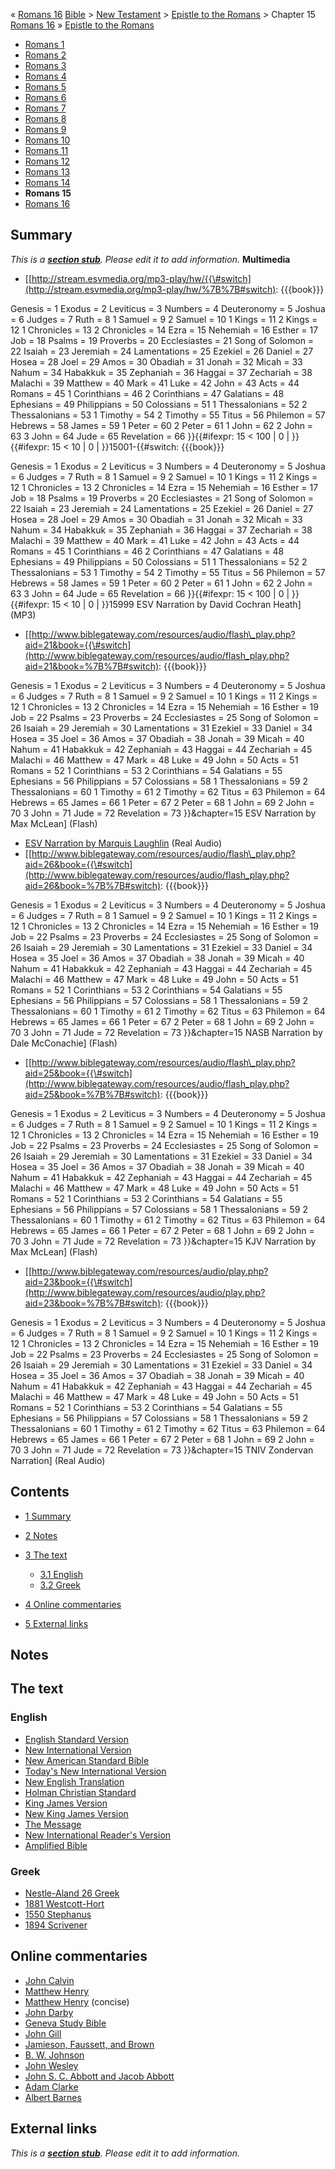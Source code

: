 « [Romans 16](Romans_16 "Romans 16")
[Bible](Bible "Bible") \>
[New Testament](New_Testament "New Testament") \>
[Epistle to the Romans](Epistle_to_the_Romans "Epistle to the Romans")
\> Chapter 15
[Romans 16](Romans_16 "Romans 16") »
[Epistle to the Romans](Epistle_to_the_Romans "Epistle to the Romans")
-   [Romans 1](Romans_1 "Romans 1")
-   [Romans 2](Romans_2 "Romans 2")
-   [Romans 3](Romans_3 "Romans 3")
-   [Romans 4](Romans_4 "Romans 4")
-   [Romans 5](Romans_5 "Romans 5")
-   [Romans 6](Romans_6 "Romans 6")
-   [Romans 7](Romans_7 "Romans 7")
-   [Romans 8](Romans_8 "Romans 8")
-   [Romans 9](Romans_9 "Romans 9")
-   [Romans 10](Romans_10 "Romans 10")
-   [Romans 11](Romans_11 "Romans 11")
-   [Romans 12](Romans_12 "Romans 12")
-   [Romans 13](Romans_13 "Romans 13")
-   [Romans 14](Romans_14 "Romans 14")
-   **Romans 15**
-   [Romans 16](Romans_16 "Romans 16")

## Summary

*This is a **[section stub](http://www.theopedia.com/Category:Theopedia_sectionstubs "Category:Theopedia sectionstubs")**. Please edit it to add information.*
**Multimedia**

-   [[http://stream.esvmedia.org/mp3-play/hw/{{\#switch](http://stream.esvmedia.org/mp3-play/hw/%7B%7B#switch):
    {{{book}}}

Genesis = 1
Exodus = 2
Leviticus = 3
Numbers = 4
Deuteronomy = 5
Joshua = 6
Judges = 7
Ruth = 8
1 Samuel = 9
2 Samuel = 10
1 Kings = 11
2 Kings = 12
1 Chronicles = 13
2 Chronicles = 14
Ezra = 15
Nehemiah = 16
Esther = 17
Job = 18
Psalms = 19
Proverbs = 20
Ecclesiastes = 21
Song of Solomon = 22
Isaiah = 23
Jeremiah = 24
Lamentations = 25
Ezekiel = 26
Daniel = 27
Hosea = 28
Joel = 29
Amos = 30
Obadiah = 31
Jonah = 32
Micah = 33
Nahum = 34
Habakkuk = 35
Zephaniah = 36
Haggai = 37
Zechariah = 38
Malachi = 39
Matthew = 40
Mark = 41
Luke = 42
John = 43
Acts = 44
Romans = 45
1 Corinthians = 46
2 Corinthians = 47
Galatians = 48
Ephesians = 49
Philippians = 50
Colossians = 51
1 Thessalonians = 52
2 Thessalonians = 53
1 Timothy = 54
2 Timothy = 55
Titus = 56
Philemon = 57
Hebrews = 58
James = 59
1 Peter = 60
2 Peter = 61
1 John = 62
2 John = 63
3 John = 64
Jude = 65
Revelation = 66
}}{{\#ifexpr: 15 < 100 | 0 | }}{{\#ifexpr: 15 < 10 | 0 |
}}15001-{{\#switch: {{{book}}}

Genesis = 1
Exodus = 2
Leviticus = 3
Numbers = 4
Deuteronomy = 5
Joshua = 6
Judges = 7
Ruth = 8
1 Samuel = 9
2 Samuel = 10
1 Kings = 11
2 Kings = 12
1 Chronicles = 13
2 Chronicles = 14
Ezra = 15
Nehemiah = 16
Esther = 17
Job = 18
Psalms = 19
Proverbs = 20
Ecclesiastes = 21
Song of Solomon = 22
Isaiah = 23
Jeremiah = 24
Lamentations = 25
Ezekiel = 26
Daniel = 27
Hosea = 28
Joel = 29
Amos = 30
Obadiah = 31
Jonah = 32
Micah = 33
Nahum = 34
Habakkuk = 35
Zephaniah = 36
Haggai = 37
Zechariah = 38
Malachi = 39
Matthew = 40
Mark = 41
Luke = 42
John = 43
Acts = 44
Romans = 45
1 Corinthians = 46
2 Corinthians = 47
Galatians = 48
Ephesians = 49
Philippians = 50
Colossians = 51
1 Thessalonians = 52
2 Thessalonians = 53
1 Timothy = 54
2 Timothy = 55
Titus = 56
Philemon = 57
Hebrews = 58
James = 59
1 Peter = 60
2 Peter = 61
1 John = 62
2 John = 63
3 John = 64
Jude = 65
Revelation = 66
}}{{\#ifexpr: 15 < 100 | 0 | }}{{\#ifexpr: 15 < 10 | 0 | }}15999
ESV Narration by David Cochran Heath] (MP3)

-   [[http://www.biblegateway.com/resources/audio/flash\_play.php?aid=21&book={{\#switch](http://www.biblegateway.com/resources/audio/flash_play.php?aid=21&book=%7B%7B#switch):
    {{{book}}}

Genesis = 1
Exodus = 2
Leviticus = 3
Numbers = 4
Deuteronomy = 5
Joshua = 6
Judges = 7
Ruth = 8
1 Samuel = 9
2 Samuel = 10
1 Kings = 11
2 Kings = 12
1 Chronicles = 13
2 Chronicles = 14
Ezra = 15
Nehemiah = 16
Esther = 19
Job = 22
Psalms = 23
Proverbs = 24
Ecclesiastes = 25
Song of Solomon = 26
Isaiah = 29
Jeremiah = 30
Lamentations = 31
Ezekiel = 33
Daniel = 34
Hosea = 35
Joel = 36
Amos = 37
Obadiah = 38
Jonah = 39
Micah = 40
Nahum = 41
Habakkuk = 42
Zephaniah = 43
Haggai = 44
Zechariah = 45
Malachi = 46
Matthew = 47
Mark = 48
Luke = 49
John = 50
Acts = 51
Romans = 52
1 Corinthians = 53
2 Corinthians = 54
Galatians = 55
Ephesians = 56
Philippians = 57
Colossians = 58
1 Thessalonians = 59
2 Thessalonians = 60
1 Timothy = 61
2 Timothy = 62
Titus = 63
Philemon = 64
Hebrews = 65
James = 66
1 Peter = 67
2 Peter = 68
1 John = 69
2 John = 70
3 John = 71
Jude = 72
Revelation = 73
}}&chapter=15 ESV Narration by Max McLean] (Flash)

-   [ESV Narration by Marquis Laughlin](http://www.gnpcb.org/esv/share/audio/smil?passage=%7B%7B%7Bbook%7D%7D%7D+15)
    (Real Audio)
-   [[http://www.biblegateway.com/resources/audio/flash\_play.php?aid=26&book={{\#switch](http://www.biblegateway.com/resources/audio/flash_play.php?aid=26&book=%7B%7B#switch):
    {{{book}}}

Genesis = 1
Exodus = 2
Leviticus = 3
Numbers = 4
Deuteronomy = 5
Joshua = 6
Judges = 7
Ruth = 8
1 Samuel = 9
2 Samuel = 10
1 Kings = 11
2 Kings = 12
1 Chronicles = 13
2 Chronicles = 14
Ezra = 15
Nehemiah = 16
Esther = 19
Job = 22
Psalms = 23
Proverbs = 24
Ecclesiastes = 25
Song of Solomon = 26
Isaiah = 29
Jeremiah = 30
Lamentations = 31
Ezekiel = 33
Daniel = 34
Hosea = 35
Joel = 36
Amos = 37
Obadiah = 38
Jonah = 39
Micah = 40
Nahum = 41
Habakkuk = 42
Zephaniah = 43
Haggai = 44
Zechariah = 45
Malachi = 46
Matthew = 47
Mark = 48
Luke = 49
John = 50
Acts = 51
Romans = 52
1 Corinthians = 53
2 Corinthians = 54
Galatians = 55
Ephesians = 56
Philippians = 57
Colossians = 58
1 Thessalonians = 59
2 Thessalonians = 60
1 Timothy = 61
2 Timothy = 62
Titus = 63
Philemon = 64
Hebrews = 65
James = 66
1 Peter = 67
2 Peter = 68
1 John = 69
2 John = 70
3 John = 71
Jude = 72
Revelation = 73
}}&chapter=15 NASB Narration by Dale McConachie] (Flash)

-   [[http://www.biblegateway.com/resources/audio/flash\_play.php?aid=25&book={{\#switch](http://www.biblegateway.com/resources/audio/flash_play.php?aid=25&book=%7B%7B#switch):
    {{{book}}}

Genesis = 1
Exodus = 2
Leviticus = 3
Numbers = 4
Deuteronomy = 5
Joshua = 6
Judges = 7
Ruth = 8
1 Samuel = 9
2 Samuel = 10
1 Kings = 11
2 Kings = 12
1 Chronicles = 13
2 Chronicles = 14
Ezra = 15
Nehemiah = 16
Esther = 19
Job = 22
Psalms = 23
Proverbs = 24
Ecclesiastes = 25
Song of Solomon = 26
Isaiah = 29
Jeremiah = 30
Lamentations = 31
Ezekiel = 33
Daniel = 34
Hosea = 35
Joel = 36
Amos = 37
Obadiah = 38
Jonah = 39
Micah = 40
Nahum = 41
Habakkuk = 42
Zephaniah = 43
Haggai = 44
Zechariah = 45
Malachi = 46
Matthew = 47
Mark = 48
Luke = 49
John = 50
Acts = 51
Romans = 52
1 Corinthians = 53
2 Corinthians = 54
Galatians = 55
Ephesians = 56
Philippians = 57
Colossians = 58
1 Thessalonians = 59
2 Thessalonians = 60
1 Timothy = 61
2 Timothy = 62
Titus = 63
Philemon = 64
Hebrews = 65
James = 66
1 Peter = 67
2 Peter = 68
1 John = 69
2 John = 70
3 John = 71
Jude = 72
Revelation = 73
}}&chapter=15 KJV Narration by Max McLean] (Flash)

-   [[http://www.biblegateway.com/resources/audio/play.php?aid=23&book={{\#switch](http://www.biblegateway.com/resources/audio/play.php?aid=23&book=%7B%7B#switch):
    {{{book}}}

Genesis = 1
Exodus = 2
Leviticus = 3
Numbers = 4
Deuteronomy = 5
Joshua = 6
Judges = 7
Ruth = 8
1 Samuel = 9
2 Samuel = 10
1 Kings = 11
2 Kings = 12
1 Chronicles = 13
2 Chronicles = 14
Ezra = 15
Nehemiah = 16
Esther = 19
Job = 22
Psalms = 23
Proverbs = 24
Ecclesiastes = 25
Song of Solomon = 26
Isaiah = 29
Jeremiah = 30
Lamentations = 31
Ezekiel = 33
Daniel = 34
Hosea = 35
Joel = 36
Amos = 37
Obadiah = 38
Jonah = 39
Micah = 40
Nahum = 41
Habakkuk = 42
Zephaniah = 43
Haggai = 44
Zechariah = 45
Malachi = 46
Matthew = 47
Mark = 48
Luke = 49
John = 50
Acts = 51
Romans = 52
1 Corinthians = 53
2 Corinthians = 54
Galatians = 55
Ephesians = 56
Philippians = 57
Colossians = 58
1 Thessalonians = 59
2 Thessalonians = 60
1 Timothy = 61
2 Timothy = 62
Titus = 63
Philemon = 64
Hebrews = 65
James = 66
1 Peter = 67
2 Peter = 68
1 John = 69
2 John = 70
3 John = 71
Jude = 72
Revelation = 73
}}&chapter=15 TNIV Zondervan Narration] (Real Audio)

## Contents

-   [1 Summary](#Summary)
-   [2 Notes](#Notes)
-   [3 The text](#The_text)
    -   [3.1 English](#English)
    -   [3.2 Greek](#Greek)

-   [4 Online commentaries](#Online_commentaries)
-   [5 External links](#External_links)

## Notes

## The text

### English

-   [English Standard Version](http://www.gnpcb.org/esv/search/?q=Romans%2015)
-   [New International Version](http://www.biblegateway.com/passage/?search=Romans%2015&version=31)
-   [New American Standard Bible](http://www.biblegateway.com/passage/?search=Romans%2015&version=49)
-   [Today's New International Version](http://www.ibs.org/bible/verse/index.php?q=Romans%2015)
-   [New English Translation](http://net.bible.org/bible.php?book=Romans&chapter=15)
-   [Holman Christian Standard](http://www.biblegateway.com/passage/?search=Romans%2015&version=77)
-   [King James Version](http://www.biblegateway.com/passage/?search=Romans%2015&version=9)
-   [New King James Version](http://www.biblegateway.com/passage/?search=Romans%2015&version=50)
-   [The Message](http://www.biblegateway.com/passage/?search=Romans%2015&version=65)
-   [New International Reader's Version](http://www.biblegateway.com/passage/?search=Romans%2015&version=76)
-   [Amplified Bible](http://www.biblegateway.com/passage/?search=Romans%2015&version=45)

### Greek

-   [Nestle-Aland 26 Greek](http://www.zhubert.com/bible?source=greek&verseref=Romans+15)
-   [1881 Westcott-Hort](http://www.biblegateway.com/passage/?search=Romans%2015&version=68)
-   [1550 Stephanus](http://www.biblegateway.com/passage/?search=Romans%2015&version=69)
-   [1894 Scrivener](http://www.biblegateway.com/passage/?search=Romans%2015&version=70)

## Online commentaries

-   [John Calvin](http://www.ccel.org/ccel/calvin/calcom38.xix.i.html)
-   [Matthew Henry](http://eword.gospelcom.net/comments/romans/mhc/romans15.htm)
-   [Matthew Henry](http://eword.gospelcom.net/comments/romans/mhc/romans15.htm)
    (concise)
-   [John Darby](http://eword.gospelcom.net/comments/romans/darby/romans15.htm)
-   [Geneva Study Bible](http://eword.gospelcom.net/comments/romans/geneva/romans15.htm)
-   [John Gill](http://eword.gospelcom.net/comments/romans/gill/romans15.htm)
-   [Jamieson, Faussett, and Brown](http://www.ewordtoday.com/comments/romans/jfb/romans15.htm)
-   [B. W. Johnson](http://eword.gospelcom.net/comments/romans/johnson/romans15.htm)
-   [John Wesley](http://eword.gospelcom.net/comments/romans/wesley/romans15.htm)
-   [John S. C. Abbott and Jacob Abbott](http://www.studylight.org/com/ain/view.cgi?book=ro&chapter=015)
-   [Adam Clarke](http://www.studylight.org/com/acc/view.cgi?book=ro&chapter=015)
-   [Albert Barnes](http://www.studylight.org/com/bnn/view.cgi?book=ro&chapter=015)

## External links

*This is a **[section stub](http://www.theopedia.com/Category:Theopedia_sectionstubs "Category:Theopedia sectionstubs")**. Please edit it to add information.*


